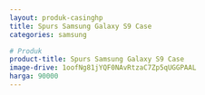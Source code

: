 ```yaml
---
layout: produk-casinghp
title: Spurs Samsung Galaxy S9 Case
categories: samsung

# Produk
product-title: Spurs Samsung Galaxy S9 Case
image-drive: 1oofNg81jYQF0NAvRtzaC7Zp5qUGGPAAL
harga: 90000
---
```

